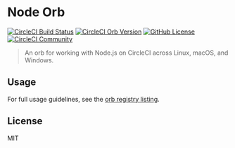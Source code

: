 # Node Orb

[![CircleCI Build Status](https://circleci.com/gh/electron/node-orb.svg?style=shield "CircleCI Build Status")](https://circleci.com/gh/electron/node-orb)
[![CircleCI Orb Version](https://badges.circleci.com/orbs/electron/node.svg)](https://circleci.com/developer/orbs/orb/electron/node)
[![GitHub License](https://img.shields.io/badge/license-MIT-lightgrey.svg)](https://raw.githubusercontent.com/electron/node-orb/main/LICENSE)
[![CircleCI Community](https://img.shields.io/badge/community-CircleCI%20Discuss-343434.svg)](https://discuss.circleci.com/c/ecosystem/orbs)

> An orb for working with Node.js on CircleCI across Linux, macOS, and Windows.

## Usage

For full usage guidelines, see the [orb registry listing](http://circleci.com/orbs/registry/orb/electron/node).

## License

MIT
